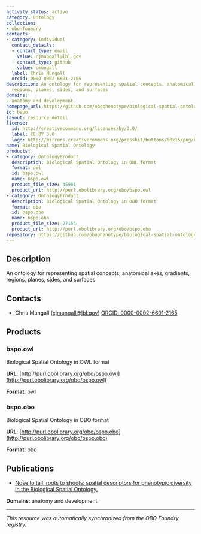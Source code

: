 ```yaml
---
activity_status: active
category: Ontology
collection:
- obo-foundry
contacts:
- category: Individual
  contact_details:
  - contact_type: email
    value: cjmungall@lbl.gov
  - contact_type: github
    value: cmungall
  label: Chris Mungall
  orcid: 0000-0002-6601-2165
description: An ontology for representing spatial concepts, anatomical axes, gradients,
  regions, planes, sides, and surfaces
domains:
- anatomy and development
homepage_url: https://github.com/obophenotype/biological-spatial-ontology
id: bspo
layout: resource_detail
license:
  id: http://creativecommons.org/licenses/by/3.0/
  label: CC BY 3.0
  logo: http://mirrors.creativecommons.org/presskit/buttons/80x15/png/by.png
name: Biological Spatial Ontology
products:
- category: OntologyProduct
  description: Biological Spatial Ontology in OWL format
  format: owl
  id: bspo.owl
  name: bspo.owl
  product_file_size: 45961
  product_url: http://purl.obolibrary.org/obo/bspo.owl
- category: OntologyProduct
  description: Biological Spatial Ontology in OBO format
  format: obo
  id: bspo.obo
  name: bspo.obo
  product_file_size: 27154
  product_url: http://purl.obolibrary.org/obo/bspo.obo
repository: https://github.com/obophenotype/biological-spatial-ontology
---
```

## Description

An ontology for representing spatial concepts, anatomical axes, gradients, regions, planes, sides, and surfaces

## Contacts

- Chris Mungall (cjmungall@lbl.gov) [ORCID: 0000-0002-6601-2165](https://orcid.org/0000-0002-6601-2165)

## Products

### bspo.owl

Biological Spatial Ontology in OWL format

**URL**: [http://purl.obolibrary.org/obo/bspo.owl](http://purl.obolibrary.org/obo/bspo.owl)

**Format**: owl

### bspo.obo

Biological Spatial Ontology in OBO format

**URL**: [http://purl.obolibrary.org/obo/bspo.obo](http://purl.obolibrary.org/obo/bspo.obo)

**Format**: obo

## Publications

- [Nose to tail, roots to shoots: spatial descriptors for phenotypic diversity in the Biological Spatial Ontology.](https://www.ncbi.nlm.nih.gov/pubmed/25140222)

**Domains**: anatomy and development

---

*This resource was automatically synchronized from the OBO Foundry registry.*